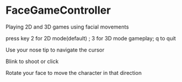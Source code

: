 # FaceGameController
Playing 2D and 3D games using facial movements

press key 2 for 2D mode(default) ; 3 for 3D mode gameplay; q to quit

Use your nose tip to navigate the cursor

Blink to shoot or click

Rotate your face to move the character in that direction
